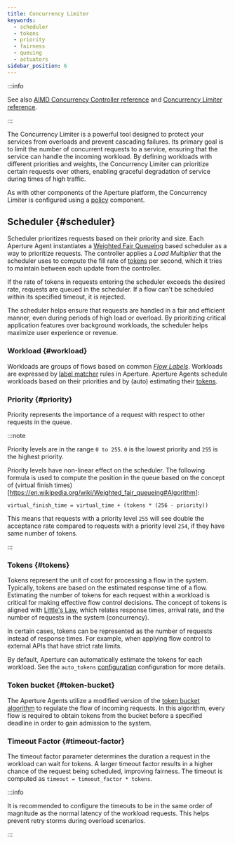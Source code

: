 ```yaml
---
title: Concurrency Limiter
keywords:
  - scheduler
  - tokens
  - priority
  - fairness
  - queuing
  - actuators
sidebar_position: 6
---
```


:::info

See also
[AIMD Concurrency Controller reference](/reference/policies/spec.md#a-i-m-d-concurrency-controller)
and
[Concurrency Limiter reference](/reference/policies/spec.md#concurrency-limiter).

:::

The Concurrency Limiter is a powerful tool designed to protect your services
from overloads and prevent cascading failures. Its primary goal is to limit the
number of concurrent requests to a service, ensuring that the service can handle
the incoming workload. By defining workloads with different priorities and
weights, the Concurrency Limiter can prioritize certain requests over others,
enabling graceful degradation of service during times of high traffic.

As with other components of the Aperture platform, the Concurrency Limiter is
configured using a [policy][policies] component.

## Scheduler {#scheduler}

Scheduler prioritizes requests based on their priority and size. Each Aperture
Agent instantiates a
[Weighted Fair Queueing](https://en.wikipedia.org/wiki/Weighted_fair_queueing)
based scheduler as a way to prioritize requests. The controller applies a _Load
Multiplier_ that the scheduler uses to compute the fill rate of
[tokens](#tokens) per second, which it tries to maintain between each update
from the controller.

If the rate of tokens in requests entering the scheduler exceeds the desired
rate, requests are queued in the scheduler. If a flow can't be scheduled within
its specified timeout, it is rejected.

The scheduler helps ensure that requests are handled in a fair and efficient
manner, even during periods of high load or overload. By prioritizing critical
application features over background workloads, the scheduler helps maximize
user experience or revenue.

### Workload {#workload}

Workloads are groups of flows based on common [_Flow Labels_](../flow-label.md).
Workloads are expressed by [label matcher][label-matcher] rules in Aperture.
Aperture Agents schedule workloads based on their priorities and by (auto)
estimating their [tokens](#tokens).

### Priority {#priority}

Priority represents the importance of a request with respect to other requests
in the queue.

:::note

Priority levels are in the range `0 to 255`. `0` is the lowest priority and
`255` is the highest priority.

Priority levels have non-linear effect on the scheduler. The following formula
is used to compute the position in the queue based on the concept of (virtual
finish times)[https://en.wikipedia.org/wiki/Weighted_fair_queueing#Algorithm]:

`virtual_finish_time = virtual_time + (tokens * (256 - priority))`

This means that requests with a priority level `255` will see double the
acceptance rate compared to requests with a priority level `254`, if they have
same number of tokens.

:::

### Tokens {#tokens}

Tokens represent the unit of cost for processing a flow in the system.
Typically, tokens are based on the estimated response time of a flow. Estimating
the number of tokens for each request within a workload is critical for making
effective flow control decisions. The concept of tokens is aligned with
[Little's Law](https://en.wikipedia.org/wiki/Little%27s_law), which relates
response times, arrival rate, and the number of requests in the system
(concurrency).

In certain cases, tokens can be represented as the number of requests instead of
response times. For example, when applying flow control to external APIs that
have strict rate limits.

By default, Aperture can automatically estimate the tokens for each workload.
See the `auto_tokens` [configuration](/reference/policies/spec.md#scheduler)
configuration for more details.

### Token bucket {#token-bucket}

The Aperture Agents utilize a modified version of the
[token bucket algorithm](https://en.wikipedia.org/wiki/Token_bucket) to regulate
the flow of incoming requests. In this algorithm, every flow is required to
obtain tokens from the bucket before a specified deadline in order to gain
admission to the system.

### Timeout Factor {#timeout-factor}

The timeout factor parameter determines the duration a request in the workload
can wait for tokens. A larger timeout factor results in a higher chance of the
request being scheduled, improving fairness. The timeout is computed as
`timeout = timeout_factor * tokens`.

:::info

It is recommended to configure the timeouts to be in the same order of magnitude
as the normal latency of the workload requests. This helps prevent retry storms
during overload scenarios.

:::

[label-matcher]: ../flow-selector.md#label-matcher
[policies]: /concepts/policy/policy.md
